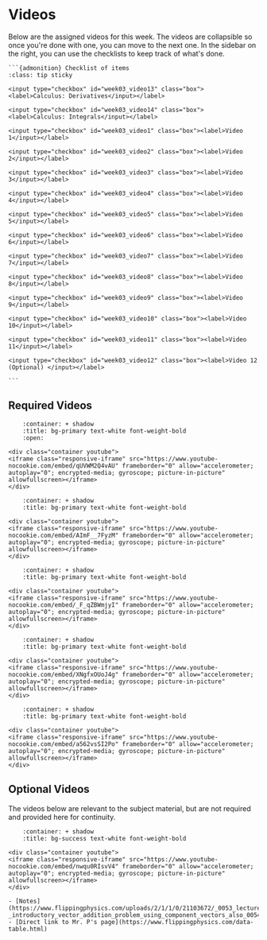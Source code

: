 # Videos

Below are the assigned videos for this week. 
The videos are collapsible so once you're done with one, you can move to the next one.
In the sidebar on the right, you can use the checklists to keep track of what's done.

````{margin}
```{admonition} Checklist of items
:class: tip sticky

<input type="checkbox" id="week03_video13" class="box"><label>Calculus: Derivatives</input></label>

<input type="checkbox" id="week03_video14" class="box"><label>Calculus: Integrals</input></label>

<input type="checkbox" id="week03_video1" class="box"><label>Video 1</input></label>

<input type="checkbox" id="week03_video2" class="box"><label>Video 2</input></label>

<input type="checkbox" id="week03_video3" class="box"><label>Video 3</input></label>

<input type="checkbox" id="week03_video4" class="box"><label>Video 4</input></label>

<input type="checkbox" id="week03_video5" class="box"><label>Video 5</input></label>

<input type="checkbox" id="week03_video6" class="box"><label>Video 6</input></label>

<input type="checkbox" id="week03_video7" class="box"><label>Video 7</input></label>

<input type="checkbox" id="week03_video8" class="box"><label>Video 8</input></label>

<input type="checkbox" id="week03_video9" class="box"><label>Video 9</input></label>

<input type="checkbox" id="week03_video10" class="box"><label>Video 10</input></label>

<input type="checkbox" id="week03_video11" class="box"><label>Video 11</input></label>

<input type="checkbox" id="week03_video12" class="box"><label>Video 12 (Optional) </input></label>

```
````

## Required Videos

```{dropdown} 0.2
    :container: + shadow
    :title: bg-primary text-white font-weight-bold
    :open:

<div class="container youtube">
<iframe class="responsive-iframe" src="https://www.youtube-nocookie.com/embed/qUVWM2Q4vAU" frameborder="0" allow="accelerometer; autoplay="0"; encrypted-media; gyroscope; picture-in-picture" allowfullscreen></iframe>
</div>
```

```{dropdown} 0.3
    :container: + shadow
    :title: bg-primary text-white font-weight-bold

<div class="container youtube">
<iframe class="responsive-iframe" src="https://www.youtube-nocookie.com/embed/AImF__7FyzM" frameborder="0" allow="accelerometer; autoplay="0"; encrypted-media; gyroscope; picture-in-picture" allowfullscreen></iframe>
</div>
```

```{dropdown} 0.5
    :container: + shadow
    :title: bg-primary text-white font-weight-bold

<div class="container youtube">
<iframe class="responsive-iframe" src="https://www.youtube-nocookie.com/embed/_F_qZBWmjyI" frameborder="0" allow="accelerometer; autoplay="0"; encrypted-media; gyroscope; picture-in-picture" allowfullscreen></iframe>
</div>
```

```{dropdown} 0.6
    :container: + shadow
    :title: bg-primary text-white font-weight-bold

<div class="container youtube">
<iframe class="responsive-iframe" src="https://www.youtube-nocookie.com/embed/XNgfxOUoJ4g" frameborder="0" allow="accelerometer; autoplay="0"; encrypted-media; gyroscope; picture-in-picture" allowfullscreen></iframe>
</div>
```

```{dropdown} 1.1
    :container: + shadow
    :title: bg-primary text-white font-weight-bold

<div class="container youtube">
<iframe class="responsive-iframe" src="https://www.youtube-nocookie.com/embed/a562vsSI2Po" frameborder="0" allow="accelerometer; autoplay="0"; encrypted-media; gyroscope; picture-in-picture" allowfullscreen></iframe>
</div>
```

## Optional Videos

The videos below are relevant to the subject material, but are not required and provided here for continuity.

```{dropdown} 12. Using a Data Table to Make Vector Addition Problems Easier
    :container: + shadow
    :title: bg-success text-white font-weight-bold

<div class="container youtube">
<iframe class="responsive-iframe" src="https://www.youtube-nocookie.com/embed/nwqu0RIsvV4" frameborder="0" allow="accelerometer; autoplay="0"; encrypted-media; gyroscope; picture-in-picture" allowfullscreen></iframe>
</div>

- [Notes](https://www.flippingphysics.com/uploads/2/1/1/0/21103672/_0053_lecture_notes_-_introductory_vector_addition_problem_using_component_vectors_also_0054.pdf)
- [Direct link to Mr. P's page](https://www.flippingphysics.com/data-table.html)

```